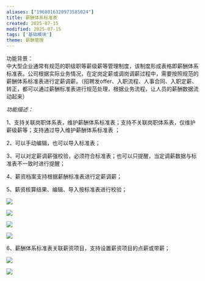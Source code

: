 ```yaml
---
aliases: ["1968016320973585024"]
title: 薪酬体系标准表
created: 2025-07-15
modified: 2025-07-15
tags: ['基础模块']
theme: 薪酬管理
---
```


功能背景：  
中大型企业通常有规范的职级职等薪级薪等管理制度，该制度形成表格即薪酬体系标准表。公司根据实际业务情况，在定岗定薪或调岗调薪过程中，需要按照规范的薪酬体系标准表进行定薪调薪。（招聘发offer、入职流程、人事合同、入职定薪、转正，都可以通过薪酬标准表进行规范处理，根据业务流程，让人员的薪酬数据流动起来）

*功能描述：*

1、支持关联岗职体系表，维护薪酬体系标准表；支持不关联岗职体系表，仅维护薪级薪等；支持通过导入维护薪酬体系标准表 ；

2、可以手动编辑，也可以导入标准表；

3、可以对定薪调薪强校验，必须符合标准表；也可以只提醒，当定调薪数据与标准表不一致时进行提醒；

4、薪资档案支持根据薪酬标准表进行定薪调薪；

5、薪资核算结果、编辑、导入按标准表进行校验；

![](0bc1b1572064bbcd2368a3a7b883216a.jpg)

![](3b758b6334001c630360ec2327afa8ac.jpg)

![](37db8c9a8ef4378e29f9a95e4b45d79d.jpg)

![](268846c4f7b453e0154803d956f11cd0.jpg)

6、薪酬体系标准表关联薪资项目，支持设置薪资项目的点薪或带薪；

![](048f08bc25a8e31a79e1df7f97aba2dd.jpg)

![](af3cb1619f08aa5018be7a5aa657b9ee.jpg)